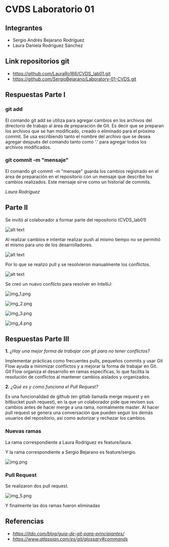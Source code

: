 # CVDS Laboratorio 01

## **Integrantes**

- Sergio Andrés Bejarano Rodríguez
- Laura Daniela Rodríguez Sánchez

## **Link repositorios git**

- https://github.com/LauraRo166/CVDS_lab01.git
- https://github.com/SergioBejarano/Laboratory-01-CVDS.git

## **Respuestas Parte I**

### **git add**

El comando git add se utiliza para agregar cambios en los archivos del directorio de trabajo al área de preparación de Git. Es decir que se preparan los archivos que se han modificado, creado o eliminado para el próximo commit. Se usa escribiendo tanto el nombre del archivo que se desea agregar después del comando tanto como '.' para agregar todos los archivos modificados.

### **git commit -m "mensaje"**

El comando git commit -m "mensaje" guarda los cambios registrado en el área de preparación en el repositorio con un mensaje que describe los cambios realizados. Este mensaje sirve como un historial de commits.

_Laura Rodríguez_

## **Parte II**

Se invitó al colaborador a formar parte del repositorio (CVDS_lab01)

![alt text](https://drive.google.com/uc?export=view&id=1V8RPl4Imsymp22Dyll_gJ_EfcvrSjPHc)

Al realizar cambios e intentar realizar push al mismo tiempo no se permitió el mismo para uno de los desarrolladores.

![alt text](https://drive.google.com/uc?export=view&id=1LsRmPBfdezGhTXCn_JLfhzm9AH9ilORW)

Por lo que se realizó pull y se resolvieron manualmente los conflictos.

![alt text](https://drive.google.com/uc?export=view&id=14Zp0-Aj4G60g1MFLcEjhwJUCBq4AFr36)

Se creó un nuevo conflicto para resolver en IntelliJ:

![img_1.png](https://drive.google.com/uc?export=view&id=1GVsJs33nMY9Y0d_hOqYQ_EBp8tHEe_2d)

![img_2.png](https://drive.google.com/uc?export=view&id=1GMXnKPdHLR1UHFOctfQNXAFzPxs2qVIP)

![img_3.png](https://drive.google.com/uc?export=view&id=1GNkKEO-sd3hqt6c2sYFgQyljjevzy_7K)

![img_4.png](https://drive.google.com/uc?export=view&id=1Rarmd_Gp7f9f-CH3PF9UJNMk2805IVmK)

## **Respuestas Parte III**

**1.** _¿Hay una mejor forma de trabajar con git para no tener conflictos?_

Implementar prácticas como frecuentes pulls, pequeños commits y usar Git Flow ayuda a minimizar conflictos y a mejorar la forma de trabajar en Git.
Git Flow organiza el desarrollo en ramas específicas, lo que facilita la resolución de conflictos al mantener cambios aislados y organizados.

**2.** _¿Qué es y como funciona el Pull Request?_

Es una funcionalidad de github (en gitlab llamada merge request y en bitbucket push request), en la que un colaborador pide que revisen sus cambios antes de hacer merge a una rama, normalmente master. Al hacer pull request se genera una conversación que pueden seguir los demás usuarios del repositorio, así como autorizar y rechazar los cambios.

### Nuevas ramas

La rama correspondiente a Laura Rodríguez es feature/laura.

Y la rama correspondiente a Sergio Bejarano es feature/sergio.

![img.png](https://drive.google.com/uc?export=view&id=1PbyKaBAR7uIDCi4YIApBkPknXUYLLkOm)

### Pull Request

Se realizaron dos pull request.

![img_5.png](https://drive.google.com/uc?export=view&id=1bX-geUO0NadZLMjvllrCsOpw99aTzyTh)

Y finalmente las dos ramas fueron eliminadas

## **Referencias**


- *https://itdo.com/blog/guia-de-git-para-principiantes/*
- *https://www.atlassian.com/es/git/glossary#commands*